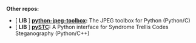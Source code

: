 **Other repos:**
- [ **LIB** ] **[python-jpeg-toolbox](https://github.com/daniellerch/python-jpeg-toolbox):** The JPEG toolbox for Python (Python/C)
- [ **LIB** ] **[pySTC](https://github.com/daniellerch/pySTC):** A Python interface for Syndrome Trellis Codes Steganography  (Python/C++)
